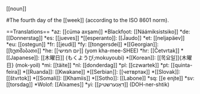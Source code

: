 [[noun]]

#The fourth day of the [[week]] (according to the ISO 8601 norm).

==Translations==
*az: [[cüm&#601; axşamı]]
*Blackfoot: [[Náámiksistsiko]]
*de: [[Donnerstag]]
*es: [[jueves]]
*[[esperanto]]: [[Ĵaudo]]
*et: [[neljapäev]]
*eu: [[ostegun]]
*fr: [[jeudi]]
*fy: [[tongersdei]]
*[[Georgian]]: [[ხუთშაბათი]]
*he: [[יום חמישי]] (yom kha-mee-SHEE)
*hr: [[Četvrtak]]
*[[Japanese]]: [[木曜日]] (もくようび;mokuyoubi)
*[[Korean]]: [[목요일]]{木曜日} (mok-yoil)
*mi: [[täite]]
*nl: [[donderdag]]
*pl: [[czwartek]]
*pt: [[quinta-feira]]
*[[Ruanda]]: [[Kwakane]]
*[[Serbian]]: [[четвртак]]
*[[Slovak]]: [[štvrtok]]
*[[Somali]]: [[Khamiis]]
*[[Sotho]]: [[Labone]]
*sq: [[e enjte]]
*sv: [[torsdag]]
*Wolof: [[Alxames]]
*yi: [[דאָנערשטיק]] (DOH-ner-shtik)
